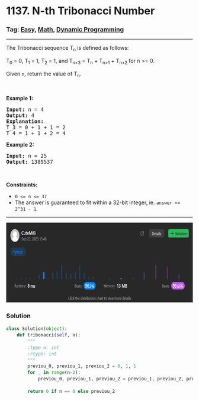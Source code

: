 # 1137. N-th Tribonacci Number
### Tag: [Easy](https://github.com/TheOnlyMiki/LeetCode-For-Fun/tree/main#easy-level), [Math](https://github.com/TheOnlyMiki/LeetCode-For-Fun/tree/main#math), [Dynamic Programming](https://github.com/TheOnlyMiki/LeetCode-For-Fun/tree/main#dynamic-programming)
---
<div class="px-5 pt-4"><div class="flex"></div><div class="xFUwe" data-track-load="description_content"><p>The Tribonacci sequence T<sub>n</sub> is defined as follows:&nbsp;</p>

<p>T<sub>0</sub> = 0, T<sub>1</sub> = 1, T<sub>2</sub> = 1, and T<sub>n+3</sub> = T<sub>n</sub> + T<sub>n+1</sub> + T<sub>n+2</sub> for n &gt;= 0.</p>

<p>Given <code>n</code>, return the value of T<sub>n</sub>.</p>

<p>&nbsp;</p>
<p><strong class="example">Example 1:</strong></p>

<pre><strong>Input:</strong> n = 4
<strong>Output:</strong> 4
<strong>Explanation:</strong>
T_3 = 0 + 1 + 1 = 2
T_4 = 1 + 1 + 2 = 4
</pre>

<p><strong class="example">Example 2:</strong></p>

<pre><strong>Input:</strong> n = 25
<strong>Output:</strong> 1389537
</pre>

<p>&nbsp;</p>
<p><strong>Constraints:</strong></p>

<ul>
	<li><code>0 &lt;= n &lt;= 37</code></li>
	<li>The answer is guaranteed to fit within a 32-bit integer, ie. <code>answer &lt;= 2^31 - 1</code>.</li>
</ul></div></div>

---
<img src="Submit.png" width="700" height="215" />

### Solution

```python
class Solution(object):
    def tribonacci(self, n):
        """
        :type n: int
        :rtype: int
        """
        previou_0, previou_1, previou_2 = 0, 1, 1
        for _ in range(n-2):
            previou_0, previou_1, previou_2 = previou_1, previou_2, previou_0 + previou_1 + previou_2

        return 0 if n == 0 else previou_2
```
